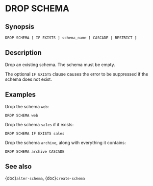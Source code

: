 # DROP SCHEMA

## Synopsis

```text
DROP SCHEMA [ IF EXISTS ] schema_name [ CASCADE | RESTRICT ]
```

## Description

Drop an existing schema. The schema must be empty.

The optional `IF EXISTS` clause causes the error to be suppressed if
the schema does not exist.

## Examples

Drop the schema `web`:

```
DROP SCHEMA web
```

Drop the schema `sales` if it exists:

```
DROP SCHEMA IF EXISTS sales
```

Drop the schema `archive`, along with everything it contains:

```
DROP SCHEMA archive CASCADE
```

## See also

{doc}`alter-schema`, {doc}`create-schema`
